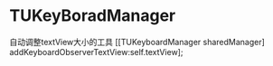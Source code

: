 # TUKeyBoradManager
自动调整textView大小的工具
[[TUKeyboardManager sharedManager] addKeyboardObserverTextView:self.textView];
